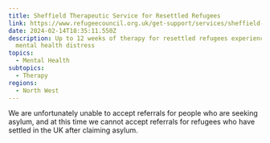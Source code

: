 ```yaml
---
title: Sheffield Therapeutic Service for Resettled Refugees
link: https://www.refugeecouncil.org.uk/get-support/services/sheffield-therapeutic-service-for-resettled-refugees/
date: 2024-02-14T18:35:11.550Z
description: Up to 12 weeks of therapy for resettled refugees experiencing
  mental health distress
topics:
  - Mental Health
subtopics:
  - Therapy
regions:
  - North West
---
```


We are unfortunately unable to accept referrals for people who are seeking asylum, and at this time we cannot accept referrals for refugees who have settled in the UK after claiming asylum.
